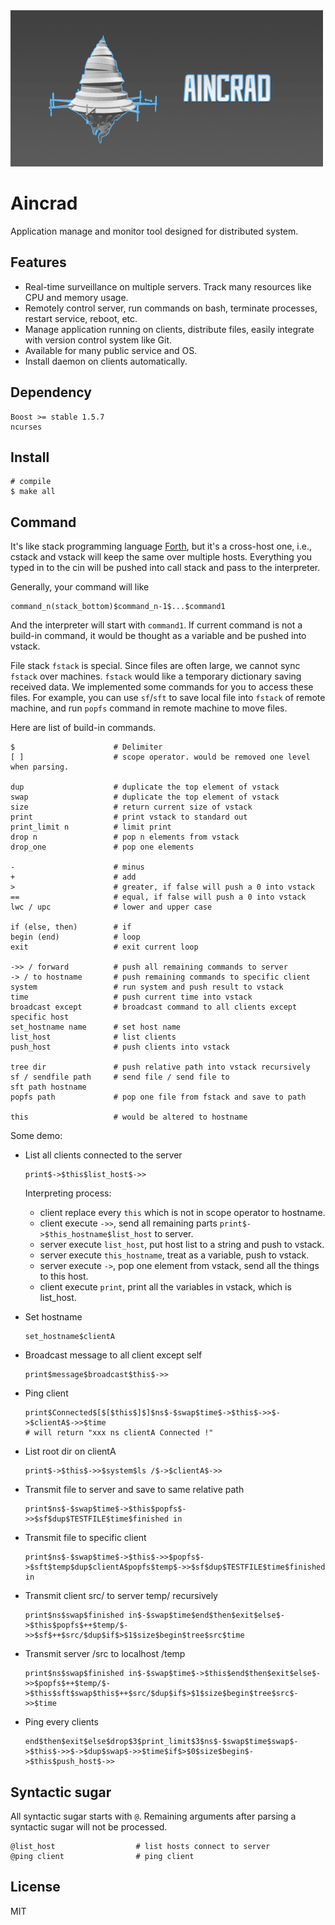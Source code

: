 <img src="https://raw.githubusercontent.com/rijn/Aincrad/master/res/logo.gif" width="500px" height="250px">

# Aincrad

Application manage and monitor tool designed for distributed system.

## Features

<!-- ![](https://raw.githubusercontent.com/rijn/Aincrad/master/res/diagram.jpg) -->

* Real-time surveillance on multiple servers. Track many resources like CPU and memory usage.
* Remotely control server, run commands on bash, terminate processes, restart service, reboot, etc.
* Manage application running on clients, distribute files, easily integrate with version control system like Git.
* Available for many public service and OS.
* Install daemon on clients automatically.

## Dependency

```
Boost >= stable 1.5.7
ncurses
```

## Install

```
# compile
$ make all
```

## Command

It's like stack programming language [Forth](https://en.wikipedia.org/wiki/Forth_(programming_language)), but it's a cross-host one, i.e., cstack and vstack will keep the same over multiple hosts. Everything you typed in to the cin will be pushed into call stack and pass to the interpreter.

Generally, your command will like

```
command_n(stack_bottom)$command_n-1$...$command1
```

And the interpreter will start with `command1`. If current command is not a build-in command, it would be thought as a variable and be pushed into vstack.

File stack `fstack` is special. Since files are often large, we cannot sync `fstack` over machines. `fstack` would like a temporary dictionary saving received data. We implemented some commands for you to access these files. For example, you can use `sf`/`sft` to save local file into `fstack` of remote machine, and run `popfs` command in remote machine to move files.

Here are list of build-in commands.

```
$                      # Delimiter
[ ]                    # scope operator. would be removed one level when parsing.

dup                    # duplicate the top element of vstack
swap                   # duplicate the top element of vstack
size                   # return current size of vstack
print                  # print vstack to standard out
print_limit n          # limit print
drop n                 # pop n elements from vstack
drop_one               # pop one elements

-                      # minus
+                      # add
>                      # greater, if false will push a 0 into vstack
==                     # equal, if false will push a 0 into vstack
lwc / upc              # lower and upper case

if (else, then)        # if
begin (end)            # loop
exit                   # exit current loop

->> / forward          # push all remaining commands to server
-> / to hostname       # push remaining commands to specific client
system                 # run system and push result to vstack
time                   # push current time into vstack
broadcast except       # broadcast command to all clients except specific host
set_hostname name      # set host name
list_host              # list clients
push_host              # push clients into vstack

tree dir               # push relative path into vstack recursively
sf / sendfile path     # send file / send file to
sft path hostname
popfs path             # pop one file from fstack and save to path

this                   # would be altered to hostname
```

Some demo:

* List all clients connected to the server
    ```
    print$->$this$list_host$->>
    ```

    Interpreting process:

    * client replace every `this` which is not in scope operator to hostname.
    * client execute `->>`, send all remaining parts `print$->$this_hostname$list_host` to server.
    * server execute `list_host`, put host list to a string and push to vstack.
    * server execute `this_hostname`, treat as a variable, push to vstack.
    * server execute `->`, pop one element from vstack, send all the things to this host.
    * client execute `print`, print all the variables in vstack, which is list_host.

* Set hostname
    ```
    set_hostname$clientA
    ```

* Broadcast message to all client except self
    ```
    print$message$broadcast$this$->>
    ```

* Ping client
    ```
    print$Connected$[$[$this$]$]$ns$-$swap$time$->$this$->>$->$clientA$->>$time
    # will return "xxx ns clientA Connected !"
    ```

* List root dir on clientA
    ```
    print$->$this$->>$system$ls /$->$clientA$->>
    ```

* Transmit file to server and save to same relative path
    ```
    print$ns$-$swap$time$->$this$popfs$->>$sf$dup$TESTFILE$time$finished in
    ```

* Transmit file to specific client
    ```
    print$ns$-$swap$time$->$this$->>$popfs$->$sft$temp$dup$clientA$popfs$temp$->>$sf$dup$TESTFILE$time$finished in
    ```

* Transmit client src/ to server temp/ recursively
    ```
    print$ns$swap$finished in$-$swap$time$end$then$exit$else$->$this$popfs$++$temp/$->>$sf$++$src/$dup$if$>$1$size$begin$tree$src$time
    ```

* Transmit server /src to localhost /temp
    ```
    print$ns$swap$finished in$-$swap$time$->$this$end$then$exit$else$->>$popfs$++$temp/$->$this$sft$swap$this$++$src/$dup$if$>$1$size$begin$tree$src$->>$time
    ```

* Ping every clients
    ```
    end$then$exit$else$drop$3$print_limit$3$ns$-$swap$time$swap$->$this$->>$->$dup$swap$->>$time$if$>$0$size$begin$->$this$push_host$->>
    ```

## Syntactic sugar

All syntactic sugar starts with `@`. Remaining arguments after parsing a syntactic sugar will not be processed.

```
@list_host                  # list hosts connect to server
@ping client                # ping client
```

## License

MIT